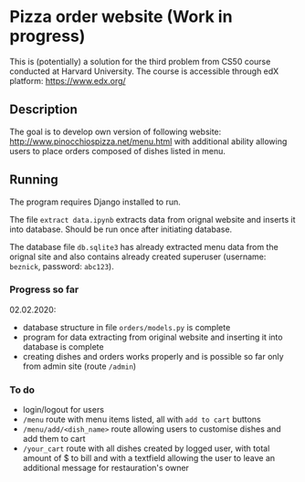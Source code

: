 # Pizza order website (Work in progress)

This is (potentially) a solution for the third problem from CS50 course conducted at Harvard University. The course is accessible through edX platform: https://www.edx.org/

## Description

The goal is to develop own version of following website: http://www.pinocchiospizza.net/menu.html with additional ability allowing users to place orders composed of dishes listed in menu.

## Running

The program requires Django installed to run.

The file `extract data.ipynb` extracts data from orignal website and inserts it into database. Should be run once after initiating database.

The database file `db.sqlite3` has already extracted menu data from the orignal site and also contains already created superuser (username: `beznick`, password: `abc123`).

### Progress so far

02.02.2020:
- database structure in file `orders/models.py` is complete
- program for data extracting from original website and inserting it into database is complete
- creating dishes and orders works properly and is possible so far only from admin site (route `/admin`)

### To do

- login/logout for users
- `/menu` route with menu items listed, all with `add to cart` buttons
- `/menu/add/<dish_name>` route allowing users to customise dishes and add them to cart
- `/your_cart` route with all dishes created by logged user, with total amount of $ to bill and with a textfield allowing the user to leave an additional message for restauration's owner
